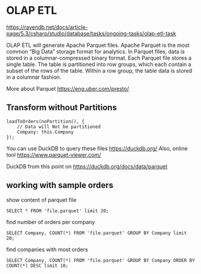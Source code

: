 ﻿# OLAP ETL

https://ravendb.net/docs/article-page/5.3/csharp/studio/database/tasks/ongoing-tasks/olap-etl-task

OLAP ETL will generate Apache Parquet files.
Apache Parquet is the most common “Big Data” storage format for analytics. In Parquet files, data is stored in a columnar-compressed binary format. 
Each Parquet file stores a single table. The table is partitioned into row groups, which each contain a subset of the rows of the table. 
Within a row group, the table data is stored in a columnar fashion.

More about Parquet
https://eng.uber.com/presto/

## Transform without Partitions

```
loadToOrders(noPartition(), {
    // Data will Not be partitioned
    Company: this.Company
});
```


You can use DuckDB to query these files https://duckdb.org/
Also, online tool https://www.parquet-viewer.com/


DuckDB from this point on
https://duckdb.org/docs/data/parquet

## working with sample orders

show content of parquet file
```
SELECT * FROM 'file.parquet' limit 20;
```

find number of orders per company
```
SELECT Company, COUNT(*) FROM 'file.parquet' GROUP BY Company limit 20;
```

find companies with most orders
```
SELECT Company, COUNT(*) FROM 'file.parquet' GROUP BY Company ORDER BY COUNT(*) DESC limit 10;
```